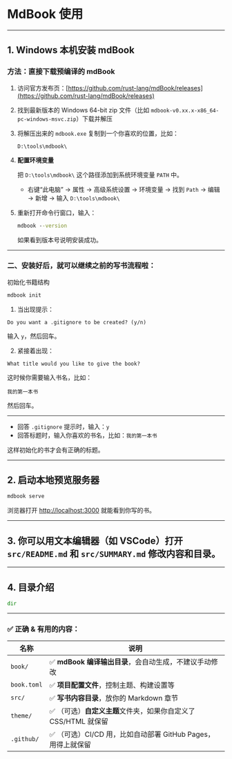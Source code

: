 # MdBook 使用



---

## 1. Windows 本机安装 mdBook


### 方法：直接下载预编译的 mdBook

1. 访问官方发布页：[https://github.com/rust-lang/mdBook/releases](https://github.com/rust-lang/mdBook/releases)
2. 找到最新版本的 Windows 64-bit zip 文件（比如 `mdbook-v0.xx.x-x86_64-pc-windows-msvc.zip`）下载并解压

3. 将解压出来的 `mdbook.exe` 复制到一个你喜欢的位置，比如：

   ```
   D:\tools\mdbook\
   ```

4. **配置环境变量**

   把 `D:\tools\mdbook\` 这个路径添加到系统环境变量 `PATH` 中。

   * 右键“此电脑” → 属性 → 高级系统设置 → 环境变量 → 找到 `Path` → 编辑 → 新增 → 输入 `D:\tools\mdbook\`

5. 重新打开命令行窗口，输入：

   ```cmd
   mdbook --version
   ```

   如果看到版本号说明安装成功。


---

### 二、安装好后，就可以继续之前的写书流程啦：

初始化书籍结构

```cmd
mdbook init

```


1. 当出现提示：

```
Do you want a .gitignore to be created? (y/n)
```

输入 `y`，然后回车。

2. 紧接着出现：

```
What title would you like to give the book?
```

这时候你需要输入书名，比如：

```
我的第一本书
```

然后回车。

---


* 回答 `.gitignore` 提示时，输入：`y`
* 回答标题时，输入你喜欢的书名，比如：`我的第一本书`

这样初始化的书才会有正确的标题。



---


## 2. 启动本地预览服务器

```cmd
mdbook serve
```

浏览器打开 [http://localhost:3000](http://localhost:3000) 就能看到你写的书。

---

## 3. 你可以用文本编辑器（如 VSCode）打开 `src/README.md` 和 `src/SUMMARY.md` 修改内容和目录。

---








## 4. 目录介绍



```cmd
dir
```

---

### ✅ 正确 & 有用的内容：

| 名称          | 说明                                       |
| ----------- | ---------------------------------------- |
| `book/`     | ✅ **mdBook 编译输出目录**，会自动生成，不建议手动修改        |
| `book.toml` | ✅ **项目配置文件**，控制主题、构建设置等                  |
| `src/`      | ✅ **写书内容目录**，放你的 Markdown 章节             |
| `theme/`    | ✅ （可选）**自定义主题**文件夹，如果你自定义了 CSS/HTML 就保留  |
| `.github/`  | ✅ （可选）CI/CD 用，比如自动部署 GitHub Pages，用得上就保留 |

